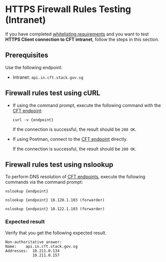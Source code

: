 # HTTPS Firewall Rules Testing (Intranet)

If you have completed [whitelisting requirements](https://docs.developer.tech.gov.sg/docs/cft-additional-docs/whitelisting) and you want to test **HTTPS Client connection to CFT intranet**, follow the steps in this section.

## Prerequisites

Use the following endpoint:
- Intranet: `api.in.cft.stack.gov.sg`

## Firewall rules test using cURL

- If using the command prompt, execute the following command with the [CFT endpoint](#prerequisites):

    ```
    curl -v {endpoint}
    ```

    If the connection is successful, the result should be `200 OK`.

- If using Postman, connect to the [CFT endpoint](#prerequisites) directly.

    If the connection is successful, the result should be `200 OK`.

## Firewall rules test using nslookup

To perform DNS resolution of [CFT endpoints](#prerequisites), execute the following commands via the command prompt:

```
nslookup {endpoint}
```

```
nslookup {endpoint} 10.120.1.103 (forwarder)
```

```
nslookup {endpoint} 10.122.1.103 (forwarder)
```

### Expected result

Verify that you get the following expected result.

```
Non-authoritative answer:
Name:    api.in.cft.stack.gov.sg
Addresses:  10.211.0.134
            10.211.0.157

```
